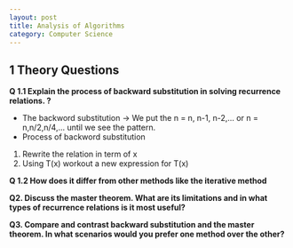 ```yaml
---
layout: post
title: Analysis of Algorithms
category: Computer Science
---
```


## 1 Theory Questions
**Q 1.1 Explain the process of backward substitution in solving recurrence relations. ?**
* The backword substitution -> We put the n = n, n-1, n-2,... or n = n,n/2,n/4,... until we see the pattern.
* Process of backword substitution
1.  Rewrite the relation in term of x 
2.  Using T(x) workout a new expression for T(x)  




  
**Q 1.2 How does it differ from other methods like the iterative method**


**Q2. Discuss the master theorem. What are its limitations and in what types of recurrence relations is it most useful?**

**Q3. Compare and contrast backward substitution and the master theorem. In what scenarios would you prefer one method over the other?**
